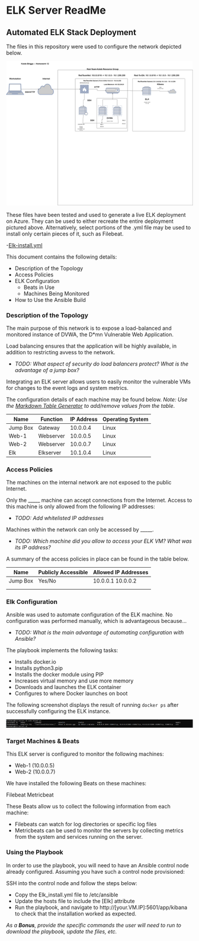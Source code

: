 # ELK Server ReadMe

## Automated ELK Stack Deployment

The files in this repository were used to configure the network depicted below.

![Red Team Network Diagram](Images/RedTeamNetworkDiagram.jpg)

These files have been tested and used to generate a live ELK deployment on Azure. They can be used to either recreate the entire deployment pictured above. Alternatively, select portions of the .yml file may be used to install only certain pieces of it, such as Filebeat.

  -[Elk-install.yml](Ansible/Elk-install.yml)

This document contains the following details:
- Description of the Topology
- Access Policies
- ELK Configuration
  - Beats in Use
  - Machines Being Monitored
- How to Use the Ansible Build


### Description of the Topology

The main purpose of this network is to expose a load-balanced and monitored instance of DVWA, the D*mn Vulnerable Web Application.

Load balancing ensures that the application will be highly available, in addition to restricting avvess to the network.
- _TODO: What aspect of security do load balancers protect? What is the advantage of a jump box?_

Integrating an ELK server allows users to easily monitor the vulnerable VMs for changes to the event logs and system metrics.



The configuration details of each machine may be found below.
_Note: Use the [Markdown Table Generator](http://www.tablesgenerator.com/markdown_tables) to add/remove values from the table_.

| Name     | Function | IP Address | Operating System |
|----------|----------|------------|------------------|
| Jump Box | Gateway  | 10.0.0.4   | Linux            |
| Web-1    | Webserver| 10.0.0.5   | Linux            |
| Web-2    | Webserver| 10.0.0.7   | Linux            |
| Elk      | Elkserver| 10.1.0.4   | Linux            |

### Access Policies

The machines on the internal network are not exposed to the public Internet. 

Only the _____ machine can accept connections from the Internet. Access to this machine is only allowed from the following IP addresses:
- _TODO: Add whitelisted IP addresses_

Machines within the network can only be accessed by _____.
- _TODO: Which machine did you allow to access your ELK VM? What was its IP address?_

A summary of the access policies in place can be found in the table below.

| Name     | Publicly Accessible | Allowed IP Addresses |
|----------|---------------------|----------------------|
| Jump Box | Yes/No              | 10.0.0.1 10.0.0.2    |
|          |                     |                      |
|          |                     |                      |

### Elk Configuration

Ansible was used to automate configuration of the ELK machine. No configuration was performed manually, which is advantageous because...
- _TODO: What is the main advantage of automating configuration with Ansible?_

The playbook implements the following tasks:
- Installs docker.io
- Installs python3.pip
- Installs the docker module using PIP
- Increases virtual memory and use more memory
- Downloads and launches the ELK container
- Configures to where Docker launches on boot 


The following screenshot displays the result of running `docker ps` after successfully configuring the ELK instance.

![Elk Container](Images/ELK_container.PNG)

### Target Machines & Beats
This ELK server is configured to monitor the following machines:

- Web-1 (10.0.0.5)
- Web-2 (10.0.0.7)

We have installed the following Beats on these machines:

Filebeat
Metricbeat


These Beats allow us to collect the following information from each machine:

- Filebeats can watch for log directories or specific log files
- Metricbeats can be used to monitor the servers by collecting metrics from the system and services running on the server.

### Using the Playbook
In order to use the playbook, you will need to have an Ansible control node already configured. Assuming you have such a control node provisioned: 

SSH into the control node and follow the steps below:
- Copy the Elk_install.yml file to /etc/ansible
- Update the hosts file to include the [Elk] attribute
- Run the playbook, and navigate to http://[your.VM.IP]:5601/app/kibana to check that the installation worked as expected. 


_As a **Bonus**, provide the specific commands the user will need to run to download the playbook, update the files, etc._
